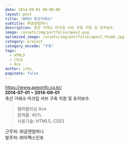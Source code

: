 ```yaml
---
date: 2014-09-01 00:00:00
layout: post
title: "APEX 축산거래소"
subtitle: ㈜곰앤컴퍼니
description: 축산 거래소 마크업 서브 구축 지원 및 유지보수.
image: /assets/img/portfolio/apex2.png
optimized_image: /assets/img/portfolio/apex2_thumb.jpg
category: project
category_encode: "구축"
tags:
  - HTML5
  - CSS3
  - Ace
author: jihy
paginate: false
---
```


<a href="https://www.apexinfo.co.kr/">https://www.apexinfo.co.kr/</a><br>
**2014-07-01 ~ 2014-09-01** <br>
축산 거래소 마크업 서브 구축 지원 및 유지보수.

> 웹퍼블리싱 Ace <br>
참여율: 40% <br>
사용기술: HTML5, CSS3

근무처: ㈜곰앤컴퍼니 <br>
발주처: ㈜아펙스인포